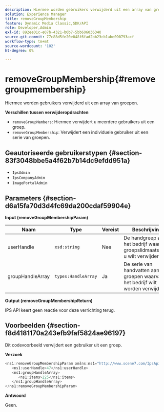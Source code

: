 ```yaml
---
description: Hiermee worden gebruikers verwijderd uit een array van groepen.
solution: Experience Manager
title: removeGroupMembership
feature: Dynamic Media Classic,SDK/API
role: Developer,Admin
exl-id: 892ee01c-e07b-4321-b0b7-5bb606036340
source-git-commit: 77c88d5fe20e048f6fad2bb23cb1abe090793acf
workflow-type: tm+mt
source-wordcount: '102'
ht-degree: 0%

---
```


# removeGroupMembership{#removegroupmembership}

Hiermee worden gebruikers verwijderd uit een array van groepen.

**Verschillen tussen verwijderopdrachten**

* `removeGroupMembers`: Hiermee verwijdert u meerdere gebruikers uit een groep.
* `removeGroupMembership`: Verwijdert een individuele gebruiker uit een serie van groepen.

## Geautoriseerde gebruikerstypen {#section-83f3048bbe5a4f62b7b14dc9efdd951a}

* `IpsAdmin`
* `IpsCompanyAdmin`
* `ImagePortalAdmin`

## Parameters {#section-d6a15fa70d3d4fc69da200cdaf59904e}

**Input (removeGroupMembershipParam)**

| Naam | Type | Vereist | Beschrijving |
|---|---|---|---|
| userHandle | `xsd:string` | Nee | De handgreep aan het bedrijf waarvan groepslidmaatschap u wilt verwijderen. |
| groupHandleArray | `types:HandleArray` | Ja | De serie van handvatten aan groepen waarvan u het bedrijf wilt worden verwijderd. |

**Output (removeGroupMembershipReturn)**

IPS API keert geen reactie voor deze verrichting terug.

## Voorbeelden {#section-f8d4181170a243efb9faf5824ae96197}

Dit codevoorbeeld verwijdert een gebruiker uit een groep.

**Verzoek**

```java
<ns1:removeGroupMembershipParam xmlns:ns1="http://www.scene7.com/IpsApi/xsd">
   <ns1:userHandle>47</ns1:userHandle>
   <ns1:groupHandleArray>
      <ns1:items>225</ns1:items>
   </ns1:groupHandleArray>
</ns1:removeGroupMembershipParam>
```

**Antwoord**

Geen.
